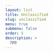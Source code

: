 ```yaml
---
layout: list
title: Unclassified
slug: unclassified
menu: true
submenu: false
order: 5
description: >
  기타
---
```

